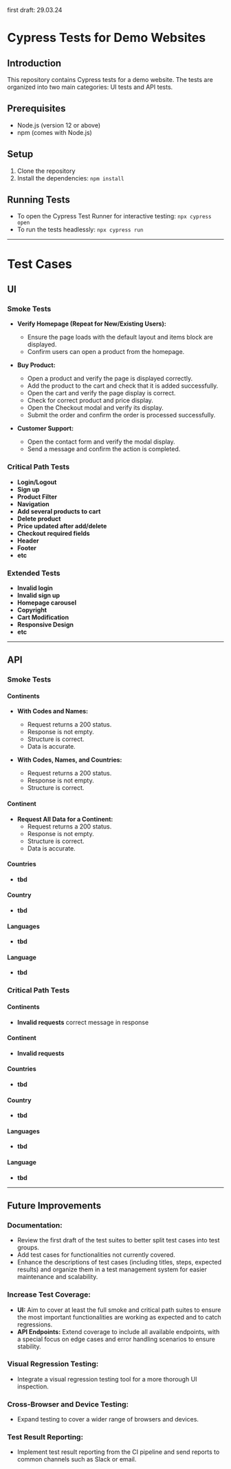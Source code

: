 first draft: 29.03.24

# Cypress Tests for Demo Websites

## Introduction
This repository contains Cypress tests for a demo website. The tests are organized into two main categories: UI tests and API tests.

## Prerequisites
- Node.js (version 12 or above)
- npm (comes with Node.js)

## Setup
1. Clone the repository
2. Install the dependencies:
`npm install`

## Running Tests
- To open the Cypress Test Runner for interactive testing:
`npx cypress open`
- To run the tests headlessly:
`npx cypress run`

------------



# Test Cases

## UI

### Smoke Tests
- **Verify Homepage (Repeat for New/Existing Users):**
  - Ensure the page loads with the default layout and items block are displayed.
  - Confirm users can open a product from the homepage.

- **Buy Product:**
  - Open a product and verify the page is displayed correctly.
  - Add the product to the cart and check that it is added successfully.
  - Open the cart and verify the page display is correct.
  - Check for correct product and price display.
  - Open the Checkout modal and verify its display.
  - Submit the order and confirm the order is processed successfully.

- **Customer Support:**
  - Open the contact form and verify the modal display.
  - Send a message and confirm the action is completed.


### Critical Path Tests
- **Login/Logout**
- **Sign up**
- **Product Filter**
- **Navigation**
- **Add several products to cart**
- **Delete product**
- **Price updated after add/delete**
- **Checkout required fields**
- **Header**
- **Footer**
- **etc**

### Extended Tests
- **Invalid login**
- **Invalid sign up**
- **Homepage carousel**
- **Copyright**
- **Cart Modification**
- **Responsive Design**
- **etc**

------------

## API

### Smoke Tests

#### Continents
- **With Codes and Names:**
  - Request returns a 200 status.
  - Response is not empty.
  - Structure is correct.
  - Data is accurate.

- **With Codes, Names, and Countries:**
  - Request returns a 200 status.
  - Response is not empty.
  - Structure is correct.

#### Continent
- **Request All Data for a Continent:**
  - Request returns a 200 status.
  - Response is not empty.
  - Structure is correct.
  - Data is accurate.


#### Countries
- **tbd**

#### Country
- **tbd**

#### Languages
- **tbd**

#### Language
- **tbd**

### Critical Path Tests

#### Continents
- **Invalid requests**
correct message in response

#### Continent
- **Invalid requests**

#### Countries
- **tbd**

#### Country
- **tbd**

#### Languages
- **tbd**

#### Language
- **tbd**

------------

## Future Improvements

### Documentation:
- Review the first draft of the test suites to better split test cases into test groups.
- Add test cases for functionalities not currently covered.
- Enhance the descriptions of test cases (including titles, steps, expected results) and organize them in a test management system for easier maintenance and scalability.

### Increase Test Coverage:
- **UI:** 
  Aim to cover at least the full smoke and critical path suites to ensure the most important functionalities are working as expected and to catch regressions.
- **API Endpoints:** 
  Extend coverage to include all available endpoints, with a special focus on edge cases and error handling scenarios to ensure stability.

### Visual Regression Testing:
- Integrate a visual regression testing tool for a more thorough UI inspection. 

### Cross-Browser and Device Testing:
- Expand testing to cover a wider range of browsers and devices.

### Test Result Reporting:
- Implement test result reporting from the CI pipeline and send reports to common channels such as Slack or email.